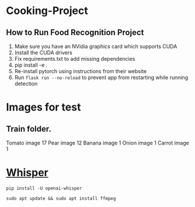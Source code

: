 # Cooking-Project


## How to Run Food Recognition Project

1. Make sure you have an NVidia graphics card which supports CUDA
1. Install the CUDA drivers
1. Fix requirements.txt to add missing dependencies
1. pip install -e .
1. Re-install pytorch using instructions from their website
1. Run `flask run --no-reload` to prevent app from restarting while running detection



# Images for test
## Train folder.
Tomato image 17
Pear image 12
Banana image 1
Onion image 1
Carrot image 1


# [Whisper](https://github.com/openai/whisper)

```
pip install -U openai-whisper

sudo apt update && sudo apt install ffmpeg

```
